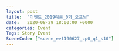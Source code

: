 ```yaml
---
layout: post
title:  "이벤트_2019여름_0화_오프닝"
date:   2020-08-29 18:00:00 +0000
categories: Event
Tags: Story Event
SceneCode: ["scene_evt190627_cp0_q1_s10"]
---
```

